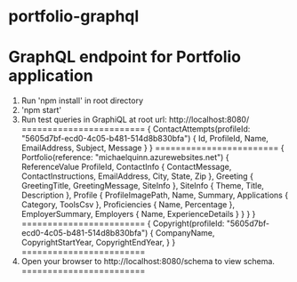 # portfolio-graphql
GraphQL endpoint for Portfolio application
========================

1. Run 'npm install' in root directory
2. 'npm start'
3. Run test queries in GraphiQL at root url: http://localhost:8080/
========================
{
    ContactAttempts(profileId: "5605d7bf-ecd0-4c05-b481-514d8b830bfa") { 
        Id,
        ProfileId,
        Name,
        EmailAddress,
    	Subject,
        Message
	}
}
========================
{
     Portfolio(reference: "michaelquinn.azurewebsites.net") { 
		ReferenceValue
		ProfileId,
		ContactInfo {
			ContactMessage,
			ContactInstructions,
			EmailAddress,
			City,
			State,
			Zip
		},
		Greeting {
			GreetingTitle,
			GreetingMessage,
			SiteInfo
		},
		SiteInfo {
			Theme,
			Title,
			Description
		},
		Profile {
			ProfileImagePath,
			Name,
			Summary,
			Applications {
				Category,
				ToolsCsv
			},
			Proficiencies {
				Name,
				Percentage
			},
			EmployerSummary,
			Employers {
				Name,
				ExperienceDetails
			}
		}
	}
}
========================
{
    Copyright(profileId: "5605d7bf-ecd0-4c05-b481-514d8b830bfa") { 
      CompanyName,
      CopyrightStartYear,
      CopyrightEndYear,
    }
}
========================
4. Open your browser to http://localhost:8080/schema to view schema.
========================

